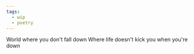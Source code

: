 ```yaml
---
tags:
  - wip
  - poetry
---
```


World where you don't fall down
Where life doesn't kick you when you're down

